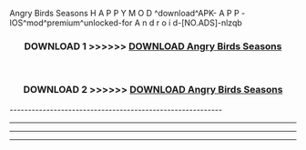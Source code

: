  Angry Birds Seasons H A P P Y M O D ^download^APK- A P P -IOS^mod^premium^unlocked-for A n d r o i d-[NO.ADS]-nlzqb



<div align="center">

<h3>DOWNLOAD 1 >>>>>> <a href="https://en-mod.web.app/?en= Angry Birds Seasons">DOWNLOAD Angry Birds Seasons </a></h3><br>

<h3>DOWNLOAD 2 >>>>>> <a href="https://en-mod.web.app/?en= Angry Birds Seasons">DOWNLOAD Angry Birds Seasons </a></h3>

</div>
----------------------------------------------------------

----------------------------------------------------------

----------------------------------------------------------

----------------------------------------------------------



